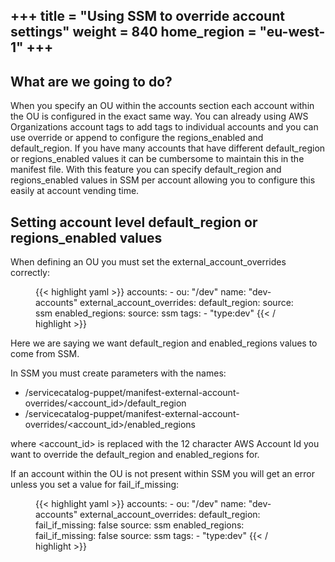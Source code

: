 +++
title = "Using SSM to override account settings"
weight = 840
home_region = "eu-west-1"
+++
---

## What are we going to do?

When you specify an OU within the accounts section each account within the OU is configured in the exact same way. You
can already using AWS Organizations account tags to add tags to individual accounts and you can use override or append
to configure the regions_enabled and default_region.  If you have many accounts that have different default_region or
regions_enabled values it can be cumbersome to maintain this in the manifest file.  With this feature you can specify
default_region and regions_enabled values in SSM per account allowing you to configure this easily at account vending
time.



## Setting account level default_region or regions_enabled values
When defining an OU you must set the external_account_overrides correctly:

<figure>
{{< highlight yaml >}}
accounts:
  - ou: "/dev"
    name: "dev-accounts"
    external_account_overrides:
      default_region:
        source: ssm
      enabled_regions:
        source: ssm
    tags:
      - "type:dev"
{{< / highlight >}}
</figure>

Here we are saying we want default_region and enabled_regions values to come from SSM.

In SSM you must create parameters with the names:

- /servicecatalog-puppet/manifest-external-account-overrides/<account_id>/default_region 
- /servicecatalog-puppet/manifest-external-account-overrides/<account_id>/enabled_regions

where <account_id> is replaced with the 12 character AWS Account Id you want to override the default_region and 
enabled_regions for. 

If an account within the OU is not present within SSM you will get an error unless you set a value for fail_if_missing:

<figure>
{{< highlight yaml >}}
accounts:
  - ou: "/dev"
    name: "dev-accounts"
    external_account_overrides:
      default_region:
        fail_if_missing: false
        source: ssm
      enabled_regions:
        fail_if_missing: false
        source: ssm
    tags:
      - "type:dev"
{{< / highlight >}}
</figure>

